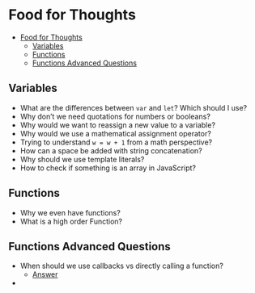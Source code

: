 # Food for Thoughts

- [Food for Thoughts](#food-for-thoughts)
  - [Variables](#variables)
  - [Functions](#functions)
  - [Functions Advanced Questions](#functions-advanced-questions)

## Variables

- What are the differences between `var` and `let`? Which should I use?
- Why don’t we need quotations for numbers or booleans?
- Why would we want to reassign a new value to a variable?
- Why would we use a mathematical assignment operator?
- Trying to understand `w = w + 1` from a math perspective?
- How can a space be added with string concatenation?
- Why should we use template literals?
- How to check if something is an array in JavaScript?

## Functions

- Why we even have functions?
- What is a high order Function?

## Functions Advanced Questions

- When should we use callbacks vs directly calling a function?
  - [Answer](<[#food-for-thoughts](https://discuss.codecademy.com/t/when-should-we-use-callbacks-vs-directly-calling-a-function/376857)>)
-
